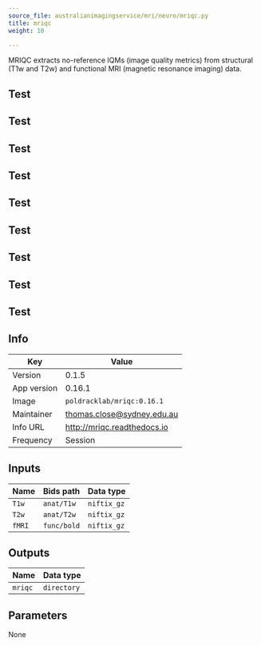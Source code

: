 ```yaml
---
source_file: australianimagingservice/mri/neuro/mriqc.py
title: mriqc
weight: 10

---
```


MRIQC extracts no-reference IQMs (image quality metrics) from structural (T1w and T2w) and functional MRI (magnetic resonance imaging) data.

## Test
## Test
## Test
## Test
## Test
## Test
## Test
## Test
## Test
## Info
|Key|Value|
|---|-----|
|Version|0.1.5|
|App version|0.16.1|
|Image|`poldracklab/mriqc:0.16.1`|
|Maintainer|thomas.close@sydney.edu.au|
|Info URL|http://mriqc.readthedocs.io|
|Frequency|Session|

## Inputs
|Name|Bids path|Data type|
|----|---------|---------|
|`T1w`|`anat/T1w`|`niftix_gz`|
|`T2w`|`anat/T2w`|`niftix_gz`|
|`fMRI`|`func/bold`|`niftix_gz`|

## Outputs
|Name|Data type|
|----|---------|
|`mriqc`|`directory`|

## Parameters
None

